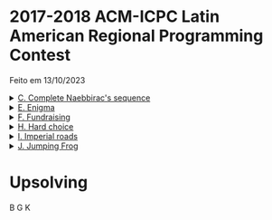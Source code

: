 # 2017-2018 ACM-ICPC Latin American Regional Programming Contest

Feito em 13/10/2023

<details>
  <summary><a href="https://codeforces.com/gym/101889/problem/C" target="_blank" rel="noreferrer">C. Complete Naebbirac's sequence</a></summary>
  
  <p>
    Só fazer.
  </p>

  <details>
    <summary>Código</summary>

    ```c++
    #include <bits/stdc++.h>
    #define ff first
    #define ss second

    using namespace std;
    using vi = vector<int>;
    using ll = long long;
    using pii = pair<int, int>;
    using ld = long double;

    void solve() {
        int n, k; cin >> k >> n;
        vector<int> arr(n);

        map<int, int> cnt;

        for (int i = 0; i < n; i++) {
            cin >> arr[i];
            cnt[arr[i]]++;
        }
        
        for(int i = 1; i <= k; i++) {
            cnt[i] += 1;
            
            set<int> s;
            
            for(auto &[ff, ss] : cnt) {
                s.insert(ss);
            }

            if((int)s.size() == 1) {
                cout << "+" << i << "\n";
                return;
            }

            cnt[i]--;
        }

        for(int i = 1; i <= k; i++) {
            cnt[i] -= 1;
            
            set<int> s;
            
            for(auto &[ff, ss] : cnt) {
                s.insert(ss);
            }

            if((int)s.size() == 1) {
                cout << "-" << i << "\n";
                return;
            }

            cnt[i]++;
        }

        // caso 3 -> n - 2 caras aparecem uma quantidade igual de vezes
        // apenas 2 errados

        map<int, int> mp;

        for(auto &[ff, ss] : cnt) {
            mp[ss] += 1;
        }

        if((int)mp.size() != 3) {
            cout << "*\n";
            return;
        } else {

            auto x = mp.begin()->ff;
            auto y = prev(mp.end())->ff;
            auto need = next(mp.begin())->ff;

            if( x + 1 != need || y - 1 != need) {
                cout << "*\n";
                return; 
            }

            // agora basta printar um valor que aparece x vezes e um que aparece y

            int ans_x = -1, ans_y = -1;

            for(auto &[ff, ss] : cnt) {
                if(ss == x) ans_x = ff;
                if(ss == y) ans_y = ff;
            }

            cout << "-" << ans_y << " +" << ans_x << "\n";
            return;

        }

        cout << "*\n";

    }

    int main() {
        ios::sync_with_stdio(false);
        cin.tie(NULL);

        solve();

        return 0;
    }
    ```
  </details>
</details>

<details>
  <summary><a href="https://codeforces.com/gym/101889/problem/E" target="_blank" rel="noreferrer">E. Enigma</a></summary>
  
  <p>
    DP de dígito clássica, dp[posicao][resto] = é possivel construir o número? A transição é tentar colocar os dígitos de 0 até 10, tratando os detalhes como: como o resto muda? o primeiro dígito não pode ser 0 e o caractere já existir na string. Após isso, um guloso para recuperar a resposta lexicograficamente da DP (se existir).
  </p>

  <details>
    <summary>Código</summary>

    ```c++
    #include <bits/stdc++.h>
    #define ff first
    #define ss second
    #define int long long

    using namespace std;
    using vi = vector<int>;
    using ll = long long;
    using pii = pair<int, int>;
    using ld = long double;

    const int MAX = 1e3+10;

    int dp[MAX][MAX];
    string s; int num;
    int n;

    int solve(int pos, int rem) {
      if (pos >= n) return dp[pos][rem] = (rem == 0);
      int& memo = dp[pos][rem];

      if (memo != -1) return memo;
      memo = 0;
      
      if (s[pos] != '?') {
        int new_rem = rem * 10 + (s[pos] - '0');
        new_rem %= num;
        return memo |= solve(pos + 1, new_rem);
      }

      for (int d = 0; d <= 9; d++) {
        if (pos == 0 && d == 0) continue;
        int new_rem = rem * 10 + d;
        new_rem %= num;
        memo |= solve(pos + 1, new_rem);
      }

      return memo;
    }

    int32_t main() {
      ios::sync_with_stdio(false);
      cin.tie(NULL);

      cin >> s;
      cin >> num;
      n = s.size();

      memset(dp, -1, sizeof(dp));

      if (solve(0, 0) == 0) {
        cout << "*\n";
        return 0;
      }

      string ans = "";
      int rem = 0;
      for (int i = 0; i < n; i++) {
        if (s[i] != '?') {
          ans += s[i];
          int new_rem = rem * 10 + (s[i] - '0');
          new_rem %= num;
          rem = new_rem;
          continue;
        }
        for (int d = 0; d <= 9; d++) {
          if (i == 0 && d == 0) continue;
          int new_rem = rem * 10 + d;
          new_rem %= num;
          if (dp[i + 1][new_rem] == 1) {
            ans += char(d + '0');
            rem = new_rem;
            break;
          }
        }
      }

      cout << ans << '\n';

      return 0;
    }
    ```
  </details>
</details>

<details>
  <summary><a href="https://codeforces.com/gym/101889/problem/F" target="_blank" rel="noreferrer">F. Fundraising</a></summary>
  
  <p>
    Problema muito interessante, não dá pra fazer com seg 2D (tomamos TLE). A ideia é parecida com a LIS. Separa os pontos pelos que tem mesmo x, e então processa todos de uma vez, ordenados. A resposta do ponto (x, y) vai ser a melhor resposta do retângulo [0, 0] [x - 1, y - 1] + a doação dele. No fim, a resposta é o maior valor da DP. É possível fazer a query de uma forma mais eficiente, somente com seg 1D. Explicação com pressa, veja o código para mais detalhes.
  </p>

  <details>
    <summary>Código</summary>

    ```c++
    #include <bits/stdc++.h>
    #define ff first
    #define ss second
    #define int long long

    using namespace std;
    using vi = vector<int>;
    using ll = long long;
    using pii = pair<int, int>;
    using ld = long double;
    using ll = long long;

    const int MAX = (int)4e5 + 17;

    struct Segtree {

        int n;
        vector<ll> seg;

        Segtree(int n_) {
            n = n_;
            seg.resize(4 * n, 0);
        }

        ll merge(ll a, ll b) {
            return max(a, b);
        }

        ll q(int x, int l, int r, int i, int j) {
            if(r < i || l > j) return 0;
            if(l >= i && r <= j) return seg[x];
            int mid = l + (r - l) / 2;
            return merge(q(x + x, l, mid, i, j), q(x + x + 1, mid + 1, r, i, j));
        }

        void att(int x, int l, int r, int posi, ll val) {
            if(l == r) {
                seg[x] = val;
            } else {
                int mid = l + (r - l) / 2;
                if(posi <= mid) att(x + x, l, mid, posi, val);
                else att(x + x + 1, mid + 1, r, posi, val);
                seg[x] = merge(seg[x + x], seg[x + x + 1]);
            }
        }

        ll query(int l, int r) {
            return q(1, 0, n - 1, l, r);
        }

        void update(int posi, ll val) {
            att(1, 0, n - 1, posi, val);
        }
    };

    signed main() {
        ios::sync_with_stdio(false);
        cin.tie(NULL);

        int k; cin >> k;
        vector<array<int, 3>> arr;

        map<pair<int, int>, int> cnt;

        set<int> aux;

        for (int i = 0; i < k; i++) {
            int a, b, c; cin >> a >> b >> c;

            cnt[{a, b}] += c;

            aux.insert(a);
            aux.insert(b);
        }

        map<int, int> idx;

        int it = 2;
        for (auto e : aux) {
            idx[e] = it++;
        }

        for (auto [ff, ss] : cnt) {
            arr.push_back({ idx[ff.ff], idx[ff.ss], ss });
        }

        sort(arr.begin(), arr.end());

        Segtree seg(MAX);

        map<int, vector<pair<int, int>>> blocks;

        for (auto [x, y, d] : arr) {
            blocks[x].push_back({ y, d });
        }

        for (auto [key, val] : blocks) {
            map<int, int> ans;

            for (auto [y, d] : val) {
                ans[y] = seg.query(0, y - 1) + d;
            }

            for (auto [y, d] : val) {
                seg.update(y, max(seg.query(y, y), ans[y]));
            }
        }

        cout << seg.query(0, MAX - 1) << '\n';

        return 0;
    }
    ```
  </details>
</details>

<details>
  <summary><a href="https://codeforces.com/gym/101889/problem/H" target="_blank" rel="noreferrer">H. Hard choice</a></summary>
  
  <p>
    Só fazer.
  </p>

  <details>
    <summary>Código</summary>

    ```c++
    #include <bits/stdc++.h>
    #define ff first
    #define ss second
    
    using namespace std;
    using vi = vector<int>;
    using ll = long long;
    using pii = pair<int, int>;
    using ld = long double;
    
    void solve() {
        int a, b, c; cin >> a >> b >> c;
        int d, e, f; cin >> d >> e >> f;
    
        cout << max(d - a, 0) + max(e - b, 0) + max(f - c, 0) << '\n';
    }
    
    int main() {
        ios::sync_with_stdio(false);
        cin.tie(NULL);
    
        solve();
    
        return 0;
    }
    ```
  </details>
</details>

<details>
  <summary><a href="https://codeforces.com/gym/101889/problem/I" target="_blank" rel="noreferrer">I. Imperial roads</a></summary>
  
  <p>
    A resposta antes das queries é a MST do grafo. Após isso, para cada query de u até v, a resposta é o peso da MST - o peso da menor aresta entre u e v + o peso da aresta de u até v. É possível responder a query com sparse table ou HLD.
  </p>

  <details>
    <summary>Código</summary>

    ```c++
    #include <bits/stdc++.h>
    #define ff first
    #define ss second

    using namespace std;
    using vi = vector<int>;
    using ll = long long;
    using pii = pair<int, int>;
    using ld = long double;

    struct QueryTree {
        int n, t = 0, l = 3, build = 0, euler = 0;
        vector<ll> dist;
        vector<int> in, out, d;
        vector<vi> sobe;
        vector<vector<pair<int, ll>>> arr;
        vector<vector<ll>> table_max;

        QueryTree(int nn) {
            n = nn + 5;
            arr.resize(n);
            in.resize(n);
            out.resize(n);
            d.resize(n);
            dist.resize(n);
            while( (1 << l) < n ) l++;
            sobe.assign(n + 5, vector<int>(++l));
            table_max.assign(n + 5, vector<ll>(l));
        }

        void add_edge(int u, int v, ll w) {
            arr[u].push_back({v, w});
            arr[v].push_back({u, w});
        }

        void Euler_Tour(int u, int last = 0, ll we = 0,  int depth = 0, ll sum = 0) {
            euler = 1;
            in[u] = t++;
            d[u] = depth;
            dist[u] = sum;
            sobe[u][0] = last;
            table_max[u][0] = we;
            for(auto &v : arr[u]) {
                if(v.ff != last) {
                    Euler_Tour(v.ff, u, v.ss, depth + 1, sum + v.ss);
                }
            }
            out[u] = t++;
        }

        void build_table() {
            assert(euler);
            build = 1;
            for(int k = 1; k < l; k++) {
                for(int i = 1; i <= n; i++) {
                    sobe[i][k] = sobe[sobe[i][k - 1]][k - 1];
                    table_max[i][k] = max(table_max[i][k - 1], table_max[sobe[i][k - 1]][k - 1]);
                }
            }
        }

        int is_ancestor(int u, int v) {
            assert(euler);
            return in[u] <= in[v] && out[u] >= out[v];
        }

        int lca(int u, int v) {
            assert(build && euler);
            if(is_ancestor(u, v)) return u;
            if(is_ancestor(v, u)) return v;

            int lca = u;

            for(int k = l - 1; k >= 0; k--) {
                int tmp = sobe[lca][k];
                if(!is_ancestor(tmp, v)) {
                    lca = tmp;
                }
            }

            return sobe[lca][0];

        }

        ll goUpMax(int u, int to) {
            assert(build);
            if(u == to) return 0;
            ll mx = table_max[u][0];
            for(int k = l - 1; k >= 0; k--) {
                int tmp = sobe[u][k];
                if(!is_ancestor(tmp, to)) {
                    mx = max(mx, table_max[u][k]);
                    u = tmp;
                }
            }
            return max(mx, table_max[u][0]);
        }

        ll max_edge(int u, int v) {
            assert(build);
            if(u == v) return -1;
            int ancestor = lca(u, v);
            ll a = goUpMax(u, ancestor), b = goUpMax(v, ancestor);
            if(ancestor == u) return b;
            else if(ancestor == v) return a;
            return max(a, b);
        }

    };

    struct DSU {
        int n = 0;
        vector<int> parent;
        vector<int> sz;

        DSU(int nn) {
            n = nn;
            sz.assign(n + 5, 1);
            parent.assign(n + 5, 0);
            iota(parent.begin(), parent.end(), 0);
        }

        int find(int x) {
            if(x == parent[x]) return x;
            return parent[x] = find(parent[x]);
        }

        void join(int a, int b) {
            a = find(a);
            b = find(b);
            if(a == b) return;
            if(sz[a] < sz[b]) swap(a, b);
            parent[b] = a;
            sz[a] += sz[b];
        }

    };

    void solve() {
        
        int n, r;
        cin >> n >> r;

        vector<array<int, 3>> edges_dsu;

        map<int, map<int, int>> edges;


        for(int i = 0; i < r; i++) {
            int a, b, c;
            cin >> a >> b >> c;
            a--; b--;
            edges_dsu.push_back({c, a, b});
            edges[a][b] = c;
            edges[b][a] = c;
        }

        DSU dsu(n);

        sort(edges_dsu.begin(), edges_dsu.end());

        QueryTree qt(n);

        ll mst_cost = 0;

        for(auto &[c, a, b] : edges_dsu) {
            if(dsu.find(a) != dsu.find(b)) {
                dsu.join(a, b);
                qt.add_edge(a, b, c);
                mst_cost += c;
            }
        }


        qt.Euler_Tour(0);
        qt.build_table();

        int q;

        cin >> q;
        
        while(q--) {
            int u, v;
            cin >> u >> v;
            u--; v--;

            ll mx_path = qt.max_edge(u, v);

            cout << mst_cost - mx_path + edges[u][v] << "\n";

        }

    }

    int main() {
        ios::sync_with_stdio(false);
        cin.tie(NULL);

        solve();

        return 0;
    }
    ```
  </details>
</details>

<details>
  <summary><a href="https://codeforces.com/gym/101889/problem/J" target="_blank" rel="noreferrer">J. Jumping Frog</a></summary>
  
  <p>
    ?
  </p>

  <details>
    <summary>Código</summary>

    ```c++
    #include <bits/stdc++.h>
    #define ff first
    #define ss second

    using namespace std;
    using vi = vector<int>;
    using ll = long long;
    using pii = pair<int, int>;
    using ld = long double;

    int n;
    string s;

    map<int, int> mp;

    int check(int k) {

        if(mp.find(k) != mp.end()) {
            return mp[k];
        }

        int& ans = mp[k];

        vector<int> p(k, 1);

        for(int i = 0; i < n; i++) {
            if(s[i] == 'P') {
                p[i % k] = 0;
            }
        }

        for(auto &x : p) {
            ans |= x;
        }

        return ans;

    }

    void solve() {
        
        cin >> s;

        n = (int)s.size();

        int ans = 0;

        for(int i = 1; i < n; i++) {
            if(check(gcd(i, n))) {
                ans += 1;
            }
        }

        cout << ans << "\n";

    }

    int main() {
        ios::sync_with_stdio(false);
        cin.tie(NULL);

        solve();

        return 0;
    }
    ```
  </details>
</details>

<!-- <details>
  <summary><a href="https://codeforces.com/gym/101889/problem/C" target="_blank" rel="noreferrer">C. Complete Naebbirac's sequence</a></summary>
  
  <p>
    
  </p>

  <details>
    <summary>Código</summary>

    ```c++
    ```
  </details>
</details> -->

# Upsolving

B G K
